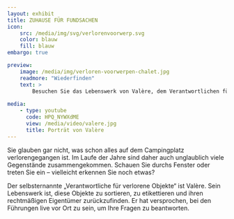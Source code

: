 ```yaml
---
layout: exhibit
title: ZUHAUSE FÜR FUNDSACHEN
icon: 
    src: /media/img/svg/verlorenvoorwerp.svg
    color: blauw
    fill: blauw
embargo: true

preview: 
    image: /media/img/verloren-voorwerpen-chalet.jpg
    readmore: "Wiederfinden"
    text: >
        Besuchen Sie das Lebenswerk von Valère, dem Verantwortlichen für Fundstücke.
    
media:
    - type: youtube
      code: HPQ_NYWXdME
      view: /media/video/valere.jpg
      title: Porträt von Valère
---
```


Sie glauben gar nicht, was schon alles auf dem Campingplatz verlorengegangen ist. Im Laufe der Jahre sind daher auch unglaublich viele Gegenstände zusammengekommen. Schauen Sie durchs Fenster oder treten Sie ein – vielleicht erkennen Sie noch etwas?

Der selbsternannte „Verantwortliche für verlorene Objekte“ ist Valère. Sein Lebenswerk ist, diese Objekte zu sortieren, zu etikettieren und ihren rechtmäßigen Eigentümer zurückzufinden. Er hat versprochen, bei den Führungen live vor Ort zu sein, um Ihre Fragen zu beantworten.
